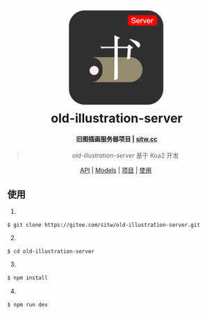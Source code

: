 <h1 align="center">
  <a href="https://sitw.cc"><img src="/src/public/images/old-illustration-server.svg" width="250"/></a>
  <br>
  old-illustration-server
</h1>
<h4 align="center">旧图插画服务器项目 | <a href="https://sitw.cc" target="_blank">sitw.cc</a></h4>
<blockquote align="center">
  <em>old-illustration-server</em> 基于 Koa2 开发
</blockquote>
<p align="center">
  <a href="/docs/API.md">API</a>&nbsp;|&nbsp;<a href="/docs/models.md">Models</a>&nbsp;|&nbsp;<a href="">项目</a>&nbsp;|&nbsp;<a href="#使用">使用</a>&nbsp;
</p>

## 使用
1. 
```git
$ git clone https://gitee.com/sitw/old-illustration-server.git
```
2. 
```git
$ cd old-illustration-server
```
3. 
```bash
$ npm install 
```
4. 
```
$ npm run dev 
```